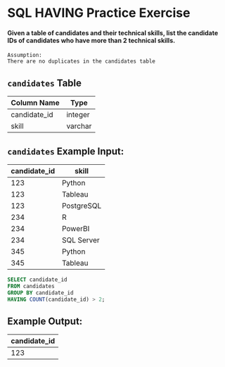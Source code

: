 # SQL HAVING Practice Exercise

#### Given a table of candidates and their technical skills, list the candidate IDs of candidates who have more than 2 technical skills.
    Assumption:
    There are no duplicates in the candidates table
     

## `candidates` Table

| Column Name   | Type    |
|---------------|---------|
| candidate_id  | integer |
| skill         | varchar |

## `candidates` Example Input:

| candidate_id  | skill       |
|---------------|-------------|
| 123           | Python      |
| 123           | Tableau     |
| 123           | PostgreSQL  |
| 234           | R           |
| 234           | PowerBI     |
| 234           | SQL Server  |
| 345           | Python      |
| 345           | Tableau     |


``` sql
SELECT candidate_id
FROM candidates
GROUP BY candidate_id
HAVING COUNT(candidate_id) > 2;
```

## Example Output:

| candidate_id |
|--------------|
| 123          |


